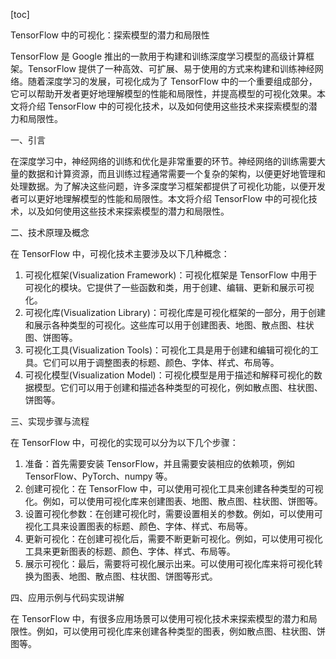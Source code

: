 
[toc]                    
                
                
TensorFlow 中的可视化：探索模型的潜力和局限性

TensorFlow 是 Google 推出的一款用于构建和训练深度学习模型的高级计算框架。TensorFlow 提供了一种高效、可扩展、易于使用的方式来构建和训练神经网络。随着深度学习的发展，可视化成为了 TensorFlow 中的一个重要组成部分，它可以帮助开发者更好地理解模型的性能和局限性，并提高模型的可视化效果。本文将介绍 TensorFlow 中的可视化技术，以及如何使用这些技术来探索模型的潜力和局限性。

一、引言

在深度学习中，神经网络的训练和优化是非常重要的环节。神经网络的训练需要大量的数据和计算资源，而且训练过程通常需要一个复杂的架构，以便更好地管理和处理数据。为了解决这些问题，许多深度学习框架都提供了可视化功能，以便开发者可以更好地理解模型的性能和局限性。本文将介绍 TensorFlow 中的可视化技术，以及如何使用这些技术来探索模型的潜力和局限性。

二、技术原理及概念

在 TensorFlow 中，可视化技术主要涉及以下几种概念：

1. 可视化框架(Visualization Framework)：可视化框架是 TensorFlow 中用于可视化的模块。它提供了一些函数和类，用于创建、编辑、更新和展示可视化。
2. 可视化库(Visualization Library)：可视化库是可视化框架的一部分，用于创建和展示各种类型的可视化。这些库可以用于创建图表、地图、散点图、柱状图、饼图等。
3. 可视化工具(Visualization Tools)：可视化工具是用于创建和编辑可视化的工具。它们可以用于调整图表的标题、颜色、字体、样式、布局等。
4. 可视化模型(Visualization Model)：可视化模型是用于描述和解释可视化的数据模型。它们可以用于创建和描述各种类型的可视化，例如散点图、柱状图、饼图等。

三、实现步骤与流程

在 TensorFlow 中，可视化的实现可以分为以下几个步骤：

1. 准备：首先需要安装 TensorFlow，并且需要安装相应的依赖项，例如 TensorFlow、PyTorch、numpy 等。
2. 创建可视化：在 TensorFlow 中，可以使用可视化工具来创建各种类型的可视化。例如，可以使用可视化库来创建图表、地图、散点图、柱状图、饼图等。
3. 设置可视化参数：在创建可视化时，需要设置相关的参数。例如，可以使用可视化工具来设置图表的标题、颜色、字体、样式、布局等。
4. 更新可视化：在创建可视化后，需要不断更新可视化。例如，可以使用可视化工具来更新图表的标题、颜色、字体、样式、布局等。
5. 展示可视化：最后，需要将可视化展示出来。可以使用可视化库来将可视化转换为图表、地图、散点图、柱状图、饼图等形式。

四、应用示例与代码实现讲解

在 TensorFlow 中，有很多应用场景可以使用可视化技术来探索模型的潜力和局限性。例如，可以使用可视化库来创建各种类型的图表，例如散点图、柱状图、饼图等。

